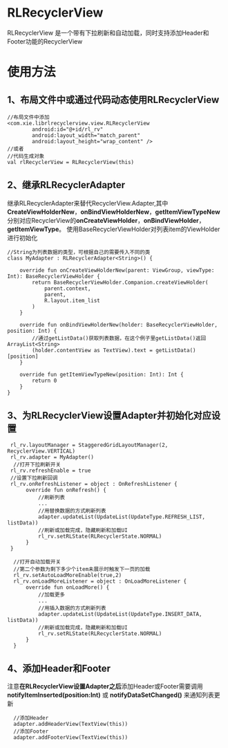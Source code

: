 RLRecyclerView
=====
RLRecyclerView 是一个带有下拉刷新和自动加载，同时支持添加Header和Footer功能的RecyclerView

使用方法
=====
1、布局文件中或通过代码动态使用RLRecyclerView
-----
```
//布局文件中添加
<com.xie.librlrecyclerview.view.RLRecyclerView
        android:id="@+id/rl_rv"
        android:layout_width="match_parent"
        android:layout_height="wrap_content" />
//或者      
//代码生成对象
val rlRecyclerView = RLRecyclerView(this)
```

2、继承RLRecyclerAdapter
-----
继承RLRecyclerAdapter来替代RecyclerView.Adapter,其中**CreateViewHolderNew**，**onBindViewHolderNew**，**getItemViewTypeNew**分别对应RecyclerView的**onCreateViewHolder**，**onBindViewHolder**，**getItemViewType**。
使用BaseRecyclerViewHolder对列表item的ViewHolder进行初始化
```
//String为列表数据的类型，可根据自己的需要传入不同的类
class MyAdapter : RLRecyclerAdapter<String>() {

    override fun onCreateViewHolderNew(parent: ViewGroup, viewType: Int): BaseRecyclerViewHolder {
        return BaseRecyclerViewHolder.Companion.createViewHolder(
            parent.context,
            parent,
            R.layout.item_list
        )
    }

    override fun onBindViewHolderNew(holder: BaseRecyclerViewHolder, position: Int) {
        //通过getListData()获取列表数据，在这个例子里getListData()返回ArrayList<String>
        (holder.contentView as TextView).text = getListData()[position]
    }

    override fun getItemViewTypeNew(position: Int): Int {
        return 0
    }
}
```

3、为RLRecyclerView设置Adapter并初始化对应设置
-----
```
 rl_rv.layoutManager = StaggeredGridLayoutManager(2, RecyclerView.VERTICAL)
 rl_rv.adapter = MyAdapter()
  //打开下拉刷新开关
 rl_rv.refreshEnable = true
 //设置下拉刷新回调
 rl_rv.onRefreshListener = object : OnRefreshListener {
      override fun onRefresh() {
          //刷新列表
          ...
          //用替换数据的方式刷新列表
          adapter.updateList(UpdateList(UpdateType.REFRESH_LIST, listData))
          //刷新或加载完成，隐藏刷新和加载UI
          rl_rv.setRLState(RLRecyclerState.NORMAL)
      }
 }
 
  //打开自动加载开关
  //第二个参数为剩下多少个item未展示时触发下一页的加载
  rl_rv.setAutoLoadMoreEnable(true,2)
  rl_rv.onLoadMoreListener = object : OnLoadMoreListener {
      override fun onLoadMore() {
          //加载更多
          ...
          //用插入数据的方式刷新列表
          adapter.updateList(UpdateList(UpdateType.INSERT_DATA, listData))
          //刷新或加载完成，隐藏刷新和加载UI
          rl_rv.setRLState(RLRecyclerState.NORMAL)
      }
  }
```

4、添加Header和Footer
-----
注意**在RLRecyclerView设置Adapter之后**添加Header或Footer需要调用 **notifyItemInserted(position:Int)** 或 **notifyDataSetChanged()** 来通知列表更新
```
  //添加Header
  adapter.addHeaderView(TextView(this))
  //添加Footer
  adapter.addFooterView(TextView(this))
```
